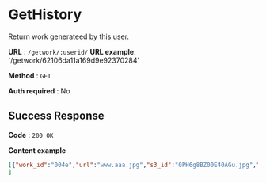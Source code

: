 # GetHistory

Return work generateed by this user.

**URL** : `/getwork/:userid/`
**URL example**: '/getwork/62106da11a169d9e92370284'

**Method** : `GET`

**Auth required** : No

## Success Response

**Code** : `200 OK`

**Content example**

```json
[{"work_id":"004e","url":"www.aaa.jpg","s3_id":"0PH6g8BZ00E40AGu.jpg","type":"image"},{"work_id":"005f","url":"www.aaa.mp4","s3_id":"0PH6g8BZ00E40AGu.mp4","type":"video"},{"work_id":"006f","url":"www.aaa.png","s3_id":"0PH6g8BZ00E40AGu.png","type":"image"}
]
```


